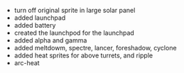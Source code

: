 - turn off original sprite in large solar panel
- added launchpad
- added battery
- created the launchpod for the launchpad
- added alpha and gamma
- added meltdowm, spectre, lancer, foreshadow, cyclone
- added heat sprites for above turrets, and ripple
- arc-heat
